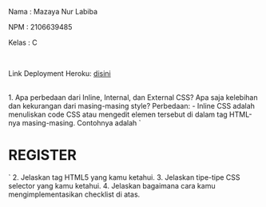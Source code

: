 <p>Nama    : Mazaya Nur Labiba</p>
<p>NPM     : 2106639485</p>
<p>Kelas   : C</p>
<br>
<p>Link Deployment Heroku: <a href="https://tugas2maza.herokuapp.com/todolist">disini</a></p>
<br>
1. Apa perbedaan dari Inline, Internal, dan External CSS? Apa saja kelebihan dan kekurangan dari masing-masing style?
Perbedaan:
- Inline CSS adalah menuliskan code CSS atau mengedit elemen tersebut di dalam tag HTML-nya masing-masing. Contohnya adalah `<h1 class="h1 mb-3 fw-semibold text-center">REGISTER</h1>`
2. Jelaskan tag HTML5 yang kamu ketahui.
3. Jelaskan tipe-tipe CSS selector yang kamu ketahui.
4. Jelaskan bagaimana cara kamu mengimplementasikan checklist di atas.
